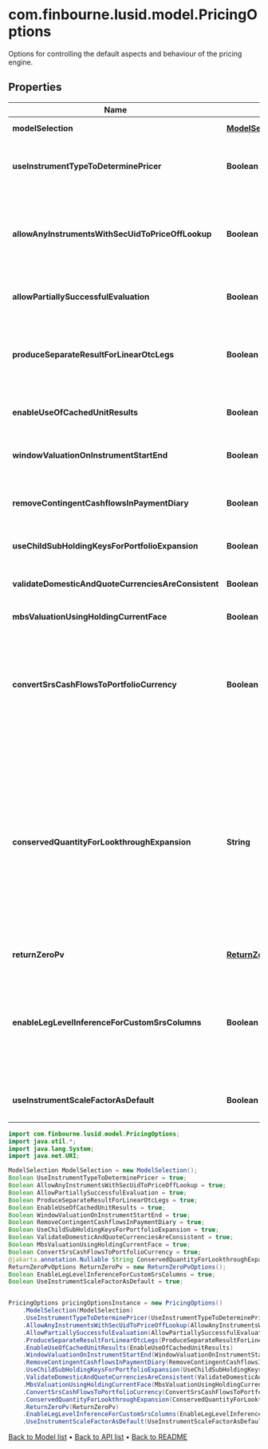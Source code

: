 # com.finbourne.lusid.model.PricingOptions
Options for controlling the default aspects and behaviour of the pricing engine.

## Properties

Name | Type | Description | Notes
------------ | ------------- | ------------- | -------------
**modelSelection** | [**ModelSelection**](ModelSelection.md) |  | [optional] [default to ModelSelection]
**useInstrumentTypeToDeterminePricer** | **Boolean** | If true then use the instrument type to set the default instrument pricer  This applies where no more specific set of overrides are provided on a per-vendor and instrument basis. | [optional] [default to Boolean]
**allowAnyInstrumentsWithSecUidToPriceOffLookup** | **Boolean** | By default, one would not expect to price and exotic instrument, i.e. an instrument with a complicated  instrument definition simply through looking up a price as there should be a better way of evaluating it.  To override that behaviour and allow lookup for a price from the instrument identifier(s), set this to true. | [optional] [default to Boolean]
**allowPartiallySuccessfulEvaluation** | **Boolean** | If true then a failure in task evaluation doesn&#39;t cause overall failure.  results will be returned where they succeeded and annotation elsewhere | [optional] [default to Boolean]
**produceSeparateResultForLinearOtcLegs** | **Boolean** | If true (default), when pricing an Fx-Forward or Interest Rate Swap, Future and other linearly separable products, product two results, one for each leg  rather than a single line result with the amalgamated/summed pv from both legs. | [optional] [default to Boolean]
**enableUseOfCachedUnitResults** | **Boolean** | If true, when pricing using a model or for an instrument that supports use of intermediate cached-results, use them.  Default is that this caching is turned off. | [optional] [default to Boolean]
**windowValuationOnInstrumentStartEnd** | **Boolean** | If true, when valuing an instrument outside the period where it is &#39;alive&#39; (the start-maturity window) it will return a valuation of zero | [optional] [default to Boolean]
**removeContingentCashflowsInPaymentDiary** | **Boolean** | When creating a payment diary, should contingent cash payments (e.g. from exercise of a swaption into a swap) be included or not.  i.e. Is exercise or default being assumed to happen or not. | [optional] [default to Boolean]
**useChildSubHoldingKeysForPortfolioExpansion** | **Boolean** | Should fund constituents inherit subholding keys from the parent subholding keyb | [optional] [default to Boolean]
**validateDomesticAndQuoteCurrenciesAreConsistent** | **Boolean** | Do we validate that the instrument domestic currency matches the quote currency (unless unknown/zzz) when using lookup pricing. | [optional] [default to Boolean]
**mbsValuationUsingHoldingCurrentFace** | **Boolean** |  | [optional] [default to Boolean]
**convertSrsCashFlowsToPortfolioCurrency** | **Boolean** | In the case upserted structured result store (SRS) cashflows are not   in the portfolio currency, set this parameter to True to convert said  cashflows into the portfolio currency. By default, this flag is set   to False and Lusid will not do any FX conversion.    Please note that FX conversion is dependent on the data available in  the quote store - ensure that all relevant FX quotes have been loaded  for cashflow currency conversion. | [optional] [default to Boolean]
**conservedQuantityForLookthroughExpansion** | **String** | When performing lookthrough portfolio expansion with ScalingMethodology set to \&quot;Sum\&quot; or \&quot;AbsoluteSum\&quot;,  the quantity specified here will be conserved and apportioned to lookthrough constituents.  For example, an equal-weighting index with 100 constituents can be modelled as a reference portfolio with 1% weights on each equity.  When expanding a $9000 holding of that index into its constituents while conserving PV, we end up with $90 of each equity.  The number of units of each equity held is then implied.  Note that conservation of one quantity may imply non-conservation of others, especially when some constituents are OTCs.     Allowed values are: \&quot;PV\&quot; (default), \&quot;Exposure\&quot;. | [optional] [default to String]
**returnZeroPv** | [**ReturnZeroPvOptions**](ReturnZeroPvOptions.md) |  | [optional] [default to ReturnZeroPvOptions]
**enableLegLevelInferenceForCustomSrsColumns** | **Boolean** | When enabled, allows inference between leg-level and  instrument-level data during portfolio valuation. If  data is missing at one level, it may be inferred from  the other level. For example, missing leg-level data   may be inferred from existing leg-level and instrument-  level data when ProduceSeparateResultForLinearOtcLegs  is enabled, and vice versa. Explicitly provided data  always takes precedence. | [optional] [default to Boolean]
**useInstrumentScaleFactorAsDefault** | **Boolean** | When enabled, priceScaleFactor defined at the instrument level will  be used in the absence of quote scaleFactor when resolving quotes. | [optional] [default to Boolean]

```java
import com.finbourne.lusid.model.PricingOptions;
import java.util.*;
import java.lang.System;
import java.net.URI;

ModelSelection ModelSelection = new ModelSelection();
Boolean UseInstrumentTypeToDeterminePricer = true;
Boolean AllowAnyInstrumentsWithSecUidToPriceOffLookup = true;
Boolean AllowPartiallySuccessfulEvaluation = true;
Boolean ProduceSeparateResultForLinearOtcLegs = true;
Boolean EnableUseOfCachedUnitResults = true;
Boolean WindowValuationOnInstrumentStartEnd = true;
Boolean RemoveContingentCashflowsInPaymentDiary = true;
Boolean UseChildSubHoldingKeysForPortfolioExpansion = true;
Boolean ValidateDomesticAndQuoteCurrenciesAreConsistent = true;
Boolean MbsValuationUsingHoldingCurrentFace = true;
Boolean ConvertSrsCashFlowsToPortfolioCurrency = true;
@jakarta.annotation.Nullable String ConservedQuantityForLookthroughExpansion = "example ConservedQuantityForLookthroughExpansion";
ReturnZeroPvOptions ReturnZeroPv = new ReturnZeroPvOptions();
Boolean EnableLegLevelInferenceForCustomSrsColumns = true;
Boolean UseInstrumentScaleFactorAsDefault = true;


PricingOptions pricingOptionsInstance = new PricingOptions()
    .ModelSelection(ModelSelection)
    .UseInstrumentTypeToDeterminePricer(UseInstrumentTypeToDeterminePricer)
    .AllowAnyInstrumentsWithSecUidToPriceOffLookup(AllowAnyInstrumentsWithSecUidToPriceOffLookup)
    .AllowPartiallySuccessfulEvaluation(AllowPartiallySuccessfulEvaluation)
    .ProduceSeparateResultForLinearOtcLegs(ProduceSeparateResultForLinearOtcLegs)
    .EnableUseOfCachedUnitResults(EnableUseOfCachedUnitResults)
    .WindowValuationOnInstrumentStartEnd(WindowValuationOnInstrumentStartEnd)
    .RemoveContingentCashflowsInPaymentDiary(RemoveContingentCashflowsInPaymentDiary)
    .UseChildSubHoldingKeysForPortfolioExpansion(UseChildSubHoldingKeysForPortfolioExpansion)
    .ValidateDomesticAndQuoteCurrenciesAreConsistent(ValidateDomesticAndQuoteCurrenciesAreConsistent)
    .MbsValuationUsingHoldingCurrentFace(MbsValuationUsingHoldingCurrentFace)
    .ConvertSrsCashFlowsToPortfolioCurrency(ConvertSrsCashFlowsToPortfolioCurrency)
    .ConservedQuantityForLookthroughExpansion(ConservedQuantityForLookthroughExpansion)
    .ReturnZeroPv(ReturnZeroPv)
    .EnableLegLevelInferenceForCustomSrsColumns(EnableLegLevelInferenceForCustomSrsColumns)
    .UseInstrumentScaleFactorAsDefault(UseInstrumentScaleFactorAsDefault);
```


[Back to Model list](../README.md#documentation-for-models) &#8226; [Back to API list](../README.md#documentation-for-api-endpoints) &#8226; [Back to README](../README.md)
